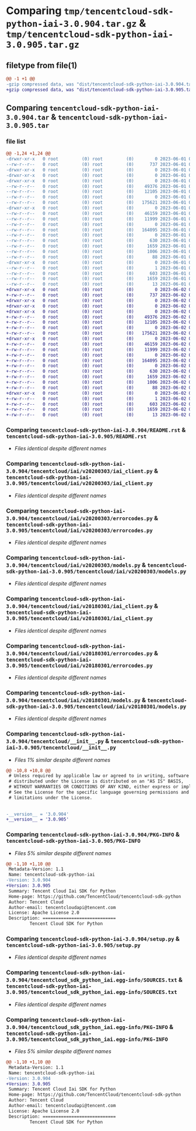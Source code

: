 # Comparing `tmp/tencentcloud-sdk-python-iai-3.0.904.tar.gz` & `tmp/tencentcloud-sdk-python-iai-3.0.905.tar.gz`

## filetype from file(1)

```diff
@@ -1 +1 @@
-gzip compressed data, was "dist/tencentcloud-sdk-python-iai-3.0.904.tar", last modified: Thu Jun  1 02:36:28 2023, max compression
+gzip compressed data, was "dist/tencentcloud-sdk-python-iai-3.0.905.tar", last modified: Fri Jun  2 00:30:14 2023, max compression
```

## Comparing `tencentcloud-sdk-python-iai-3.0.904.tar` & `tencentcloud-sdk-python-iai-3.0.905.tar`

### file list

```diff
@@ -1,24 +1,24 @@
-drwxr-xr-x   0 root         (0) root         (0)        0 2023-06-01 02:36:28.000000 tencentcloud-sdk-python-iai-3.0.904/
--rw-r--r--   0 root         (0) root         (0)      737 2023-06-01 02:36:28.000000 tencentcloud-sdk-python-iai-3.0.904/README.rst
-drwxr-xr-x   0 root         (0) root         (0)        0 2023-06-01 02:36:28.000000 tencentcloud-sdk-python-iai-3.0.904/tencentcloud/
-drwxr-xr-x   0 root         (0) root         (0)        0 2023-06-01 02:36:28.000000 tencentcloud-sdk-python-iai-3.0.904/tencentcloud/iai/
-drwxr-xr-x   0 root         (0) root         (0)        0 2023-06-01 02:36:28.000000 tencentcloud-sdk-python-iai-3.0.904/tencentcloud/iai/v20200303/
--rw-r--r--   0 root         (0) root         (0)    49376 2023-06-01 02:36:28.000000 tencentcloud-sdk-python-iai-3.0.904/tencentcloud/iai/v20200303/iai_client.py
--rw-r--r--   0 root         (0) root         (0)    12105 2023-06-01 02:36:28.000000 tencentcloud-sdk-python-iai-3.0.904/tencentcloud/iai/v20200303/errorcodes.py
--rw-r--r--   0 root         (0) root         (0)        0 2023-06-01 02:36:28.000000 tencentcloud-sdk-python-iai-3.0.904/tencentcloud/iai/v20200303/__init__.py
--rw-r--r--   0 root         (0) root         (0)   175621 2023-06-01 02:36:28.000000 tencentcloud-sdk-python-iai-3.0.904/tencentcloud/iai/v20200303/models.py
-drwxr-xr-x   0 root         (0) root         (0)        0 2023-06-01 02:36:28.000000 tencentcloud-sdk-python-iai-3.0.904/tencentcloud/iai/v20180301/
--rw-r--r--   0 root         (0) root         (0)    46159 2023-06-01 02:36:28.000000 tencentcloud-sdk-python-iai-3.0.904/tencentcloud/iai/v20180301/iai_client.py
--rw-r--r--   0 root         (0) root         (0)    11999 2023-06-01 02:36:28.000000 tencentcloud-sdk-python-iai-3.0.904/tencentcloud/iai/v20180301/errorcodes.py
--rw-r--r--   0 root         (0) root         (0)        0 2023-06-01 02:36:28.000000 tencentcloud-sdk-python-iai-3.0.904/tencentcloud/iai/v20180301/__init__.py
--rw-r--r--   0 root         (0) root         (0)   164095 2023-06-01 02:36:28.000000 tencentcloud-sdk-python-iai-3.0.904/tencentcloud/iai/v20180301/models.py
--rw-r--r--   0 root         (0) root         (0)        0 2023-06-01 02:36:28.000000 tencentcloud-sdk-python-iai-3.0.904/tencentcloud/iai/__init__.py
--rw-r--r--   0 root         (0) root         (0)      630 2023-06-01 02:36:28.000000 tencentcloud-sdk-python-iai-3.0.904/tencentcloud/__init__.py
--rw-r--r--   0 root         (0) root         (0)     1659 2023-06-01 02:36:28.000000 tencentcloud-sdk-python-iai-3.0.904/PKG-INFO
--rw-r--r--   0 root         (0) root         (0)     1006 2023-06-01 02:36:28.000000 tencentcloud-sdk-python-iai-3.0.904/setup.py
--rw-r--r--   0 root         (0) root         (0)       88 2023-06-01 02:36:28.000000 tencentcloud-sdk-python-iai-3.0.904/setup.cfg
-drwxr-xr-x   0 root         (0) root         (0)        0 2023-06-01 02:36:28.000000 tencentcloud-sdk-python-iai-3.0.904/tencentcloud_sdk_python_iai.egg-info/
--rw-r--r--   0 root         (0) root         (0)        1 2023-06-01 02:36:28.000000 tencentcloud-sdk-python-iai-3.0.904/tencentcloud_sdk_python_iai.egg-info/dependency_links.txt
--rw-r--r--   0 root         (0) root         (0)      603 2023-06-01 02:36:28.000000 tencentcloud-sdk-python-iai-3.0.904/tencentcloud_sdk_python_iai.egg-info/SOURCES.txt
--rw-r--r--   0 root         (0) root         (0)     1659 2023-06-01 02:36:28.000000 tencentcloud-sdk-python-iai-3.0.904/tencentcloud_sdk_python_iai.egg-info/PKG-INFO
--rw-r--r--   0 root         (0) root         (0)       13 2023-06-01 02:36:28.000000 tencentcloud-sdk-python-iai-3.0.904/tencentcloud_sdk_python_iai.egg-info/top_level.txt
+drwxr-xr-x   0 root         (0) root         (0)        0 2023-06-02 00:30:14.000000 tencentcloud-sdk-python-iai-3.0.905/
+-rw-r--r--   0 root         (0) root         (0)      737 2023-06-02 00:30:14.000000 tencentcloud-sdk-python-iai-3.0.905/README.rst
+drwxr-xr-x   0 root         (0) root         (0)        0 2023-06-02 00:30:14.000000 tencentcloud-sdk-python-iai-3.0.905/tencentcloud/
+drwxr-xr-x   0 root         (0) root         (0)        0 2023-06-02 00:30:14.000000 tencentcloud-sdk-python-iai-3.0.905/tencentcloud/iai/
+drwxr-xr-x   0 root         (0) root         (0)        0 2023-06-02 00:30:14.000000 tencentcloud-sdk-python-iai-3.0.905/tencentcloud/iai/v20200303/
+-rw-r--r--   0 root         (0) root         (0)    49376 2023-06-02 00:30:14.000000 tencentcloud-sdk-python-iai-3.0.905/tencentcloud/iai/v20200303/iai_client.py
+-rw-r--r--   0 root         (0) root         (0)    12105 2023-06-02 00:30:14.000000 tencentcloud-sdk-python-iai-3.0.905/tencentcloud/iai/v20200303/errorcodes.py
+-rw-r--r--   0 root         (0) root         (0)        0 2023-06-02 00:30:14.000000 tencentcloud-sdk-python-iai-3.0.905/tencentcloud/iai/v20200303/__init__.py
+-rw-r--r--   0 root         (0) root         (0)   175621 2023-06-02 00:30:14.000000 tencentcloud-sdk-python-iai-3.0.905/tencentcloud/iai/v20200303/models.py
+drwxr-xr-x   0 root         (0) root         (0)        0 2023-06-02 00:30:14.000000 tencentcloud-sdk-python-iai-3.0.905/tencentcloud/iai/v20180301/
+-rw-r--r--   0 root         (0) root         (0)    46159 2023-06-02 00:30:14.000000 tencentcloud-sdk-python-iai-3.0.905/tencentcloud/iai/v20180301/iai_client.py
+-rw-r--r--   0 root         (0) root         (0)    11999 2023-06-02 00:30:14.000000 tencentcloud-sdk-python-iai-3.0.905/tencentcloud/iai/v20180301/errorcodes.py
+-rw-r--r--   0 root         (0) root         (0)        0 2023-06-02 00:30:14.000000 tencentcloud-sdk-python-iai-3.0.905/tencentcloud/iai/v20180301/__init__.py
+-rw-r--r--   0 root         (0) root         (0)   164095 2023-06-02 00:30:14.000000 tencentcloud-sdk-python-iai-3.0.905/tencentcloud/iai/v20180301/models.py
+-rw-r--r--   0 root         (0) root         (0)        0 2023-06-02 00:30:14.000000 tencentcloud-sdk-python-iai-3.0.905/tencentcloud/iai/__init__.py
+-rw-r--r--   0 root         (0) root         (0)      630 2023-06-02 00:30:14.000000 tencentcloud-sdk-python-iai-3.0.905/tencentcloud/__init__.py
+-rw-r--r--   0 root         (0) root         (0)     1659 2023-06-02 00:30:14.000000 tencentcloud-sdk-python-iai-3.0.905/PKG-INFO
+-rw-r--r--   0 root         (0) root         (0)     1006 2023-06-02 00:30:14.000000 tencentcloud-sdk-python-iai-3.0.905/setup.py
+-rw-r--r--   0 root         (0) root         (0)       88 2023-06-02 00:30:14.000000 tencentcloud-sdk-python-iai-3.0.905/setup.cfg
+drwxr-xr-x   0 root         (0) root         (0)        0 2023-06-02 00:30:14.000000 tencentcloud-sdk-python-iai-3.0.905/tencentcloud_sdk_python_iai.egg-info/
+-rw-r--r--   0 root         (0) root         (0)        1 2023-06-02 00:30:14.000000 tencentcloud-sdk-python-iai-3.0.905/tencentcloud_sdk_python_iai.egg-info/dependency_links.txt
+-rw-r--r--   0 root         (0) root         (0)      603 2023-06-02 00:30:14.000000 tencentcloud-sdk-python-iai-3.0.905/tencentcloud_sdk_python_iai.egg-info/SOURCES.txt
+-rw-r--r--   0 root         (0) root         (0)     1659 2023-06-02 00:30:14.000000 tencentcloud-sdk-python-iai-3.0.905/tencentcloud_sdk_python_iai.egg-info/PKG-INFO
+-rw-r--r--   0 root         (0) root         (0)       13 2023-06-02 00:30:14.000000 tencentcloud-sdk-python-iai-3.0.905/tencentcloud_sdk_python_iai.egg-info/top_level.txt
```

### Comparing `tencentcloud-sdk-python-iai-3.0.904/README.rst` & `tencentcloud-sdk-python-iai-3.0.905/README.rst`

 * *Files identical despite different names*

### Comparing `tencentcloud-sdk-python-iai-3.0.904/tencentcloud/iai/v20200303/iai_client.py` & `tencentcloud-sdk-python-iai-3.0.905/tencentcloud/iai/v20200303/iai_client.py`

 * *Files identical despite different names*

### Comparing `tencentcloud-sdk-python-iai-3.0.904/tencentcloud/iai/v20200303/errorcodes.py` & `tencentcloud-sdk-python-iai-3.0.905/tencentcloud/iai/v20200303/errorcodes.py`

 * *Files identical despite different names*

### Comparing `tencentcloud-sdk-python-iai-3.0.904/tencentcloud/iai/v20200303/models.py` & `tencentcloud-sdk-python-iai-3.0.905/tencentcloud/iai/v20200303/models.py`

 * *Files identical despite different names*

### Comparing `tencentcloud-sdk-python-iai-3.0.904/tencentcloud/iai/v20180301/iai_client.py` & `tencentcloud-sdk-python-iai-3.0.905/tencentcloud/iai/v20180301/iai_client.py`

 * *Files identical despite different names*

### Comparing `tencentcloud-sdk-python-iai-3.0.904/tencentcloud/iai/v20180301/errorcodes.py` & `tencentcloud-sdk-python-iai-3.0.905/tencentcloud/iai/v20180301/errorcodes.py`

 * *Files identical despite different names*

### Comparing `tencentcloud-sdk-python-iai-3.0.904/tencentcloud/iai/v20180301/models.py` & `tencentcloud-sdk-python-iai-3.0.905/tencentcloud/iai/v20180301/models.py`

 * *Files identical despite different names*

### Comparing `tencentcloud-sdk-python-iai-3.0.904/tencentcloud/__init__.py` & `tencentcloud-sdk-python-iai-3.0.905/tencentcloud/__init__.py`

 * *Files 1% similar despite different names*

```diff
@@ -10,8 +10,8 @@
 # Unless required by applicable law or agreed to in writing, software
 # distributed under the License is distributed on an "AS IS" BASIS,
 # WITHOUT WARRANTIES OR CONDITIONS OF ANY KIND, either express or implied.
 # See the License for the specific language governing permissions and
 # limitations under the License.
 
 
-__version__ = '3.0.904'
+__version__ = '3.0.905'
```

### Comparing `tencentcloud-sdk-python-iai-3.0.904/PKG-INFO` & `tencentcloud-sdk-python-iai-3.0.905/PKG-INFO`

 * *Files 5% similar despite different names*

```diff
@@ -1,10 +1,10 @@
 Metadata-Version: 1.1
 Name: tencentcloud-sdk-python-iai
-Version: 3.0.904
+Version: 3.0.905
 Summary: Tencent Cloud Iai SDK for Python
 Home-page: https://github.com/TencentCloud/tencentcloud-sdk-python
 Author: Tencent Cloud
 Author-email: tencentcloudapi@tencent.com
 License: Apache License 2.0
 Description: ============================
         Tencent Cloud SDK for Python
```

### Comparing `tencentcloud-sdk-python-iai-3.0.904/setup.py` & `tencentcloud-sdk-python-iai-3.0.905/setup.py`

 * *Files identical despite different names*

### Comparing `tencentcloud-sdk-python-iai-3.0.904/tencentcloud_sdk_python_iai.egg-info/SOURCES.txt` & `tencentcloud-sdk-python-iai-3.0.905/tencentcloud_sdk_python_iai.egg-info/SOURCES.txt`

 * *Files identical despite different names*

### Comparing `tencentcloud-sdk-python-iai-3.0.904/tencentcloud_sdk_python_iai.egg-info/PKG-INFO` & `tencentcloud-sdk-python-iai-3.0.905/tencentcloud_sdk_python_iai.egg-info/PKG-INFO`

 * *Files 5% similar despite different names*

```diff
@@ -1,10 +1,10 @@
 Metadata-Version: 1.1
 Name: tencentcloud-sdk-python-iai
-Version: 3.0.904
+Version: 3.0.905
 Summary: Tencent Cloud Iai SDK for Python
 Home-page: https://github.com/TencentCloud/tencentcloud-sdk-python
 Author: Tencent Cloud
 Author-email: tencentcloudapi@tencent.com
 License: Apache License 2.0
 Description: ============================
         Tencent Cloud SDK for Python
```

